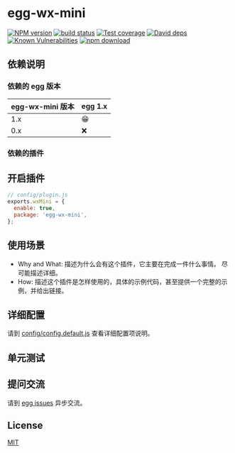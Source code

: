 # egg-wx-mini

[![NPM version][npm-image]][npm-url]
[![build status][travis-image]][travis-url]
[![Test coverage][codecov-image]][codecov-url]
[![David deps][david-image]][david-url]
[![Known Vulnerabilities][snyk-image]][snyk-url]
[![npm download][download-image]][download-url]

[npm-image]: https://img.shields.io/npm/v/egg-wx-mini.svg?style=flat-square
[npm-url]: https://npmjs.org/package/egg-wx-mini
[travis-image]: https://img.shields.io/travis/eggjs/egg-wx-mini.svg?style=flat-square
[travis-url]: https://travis-ci.org/eggjs/egg-wx-mini
[codecov-image]: https://img.shields.io/codecov/c/github/eggjs/egg-wx-mini.svg?style=flat-square
[codecov-url]: https://codecov.io/github/eggjs/egg-wx-mini?branch=master
[david-image]: https://img.shields.io/david/eggjs/egg-wx-mini.svg?style=flat-square
[david-url]: https://david-dm.org/eggjs/egg-wx-mini
[snyk-image]: https://snyk.io/test/npm/egg-wx-mini/badge.svg?style=flat-square
[snyk-url]: https://snyk.io/test/npm/egg-wx-mini
[download-image]: https://img.shields.io/npm/dm/egg-wx-mini.svg?style=flat-square
[download-url]: https://npmjs.org/package/egg-wx-mini

<!--
Description here.
-->

## 依赖说明

### 依赖的 egg 版本

egg-wx-mini 版本 | egg 1.x
--- | ---
1.x | 😁
0.x | ❌

### 依赖的插件
<!--

如果有依赖其它插件，请在这里特别说明。如

- security
- multipart

-->

## 开启插件

```js
// config/plugin.js
exports.wxMini = {
  enable: true,
  package: 'egg-wx-mini',
};
```

## 使用场景

- Why and What: 描述为什么会有这个插件，它主要在完成一件什么事情。
尽可能描述详细。
- How: 描述这个插件是怎样使用的，具体的示例代码，甚至提供一个完整的示例，并给出链接。

## 详细配置

请到 [config/config.default.js](config/config.default.js) 查看详细配置项说明。

## 单元测试

<!-- 描述如何在单元测试中使用此插件，例如 schedule 如何触发。无则省略。-->

## 提问交流

请到 [egg issues](https://github.com/eggjs/egg/issues) 异步交流。

## License

[MIT](LICENSE)
